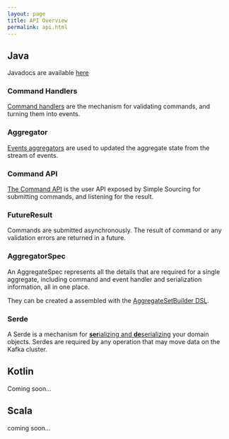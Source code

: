 ```yaml
---
layout: page
title: API Overview
permalink: api.html
---
```


## Java

Javadocs are available [here](/apidocs)

### Command Handlers

[Command handlers](commandhandlers.html) are the mechanism for validating commands, and turning them into events.

### Aggregator

[Events aggregators](eventaggregators.html) are used to updated the aggregate state from the stream of events.

### Command API

[The Command API](runners.html) is the user API exposed by Simple Sourcing for submitting commands, and listening for the result.

### FutureResult

Commands are submitted asynchronously. The result of command or any validation errors are returned in a future.

### AggregatorSpec

An AggregateSpec represents all the details that are required for a single aggregate, including command and event 
handler and serialization information, all in one place.

They can be created a assembled with the [AggregateSetBuilder DSL](runners.html).

### Serde

A Serde is a mechanism for [**ser**ializing and **de**serializing](serialization.html) your domain objects. 
Serdes are required by any operation that may move data on the Kafka cluster.

## Kotlin

Coming soon...

## Scala

coming soon...
